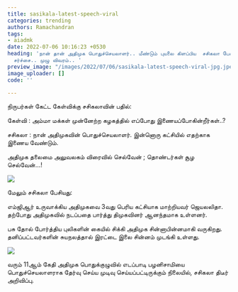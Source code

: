 ```yaml
---
title: sasikala-latest-speech-viral
categories: trending
authors: Ramachandran
tags:
- aiadmk
date: 2022-07-06 10:16:23 +0530
heading: 'நான் தான் அதிமுக பொதுச்செயலாளர்.. மீண்டும் புயலை கிளப்பிய  சசிகலா பேச்சு
  சர்ச்சை.. முழு விவரம்.. '
preview_image: "/images/2022/07/06/sasikala-latest-speech-viral-jpg.jpeg"
image_uploader: []
code: ''

---
```

நிருபர்கள் கேட்ட கேள்விக்கு சசிகலாவின் பதில்:

கேள்வி : அம்மா மக்கள் முன்னேற்ற கழகத்தில் எப்போது இணையப்போகின்றீர்கள்..?

சசிகலா : நான் அதிமுகவின் பொதுச்செயலாளர். இன்னொரு கட்சியில் எதற்காக இணைய வேண்டும்.

அதிமுக தலைமை அலுவலகம் விரைவில் செல்வேன் ; தொண்டர்கள் சூழ செல்வேன்...!

![](/images/2022/07/06/sasikala-admk-2-jpg.jpeg)  

மேலும் சசிகலா பேசியது:

எம்ஜிஆர் உருவாக்கிய அதிமுகவை 3வது பெரிய கட்சியாக மாற்றியவர் ஜெயலலிதா. தற்போது அதிமுகவில் நடப்பதை பார்த்து திமுகவினர் ஆனந்தமாக உள்ளனர்.

பசு தோல் போர்த்திய புலிகளின் கையில் சிக்கி அதிமுக சின்னாபின்னமாகி வருகிறது. தனிப்பட்டவர்களின் சுயநலத்தால் இரட்டை இலை சின்னம் முடங்கி உள்ளது.

![](/images/2022/07/06/sasikala-admk-1-jpg.jpeg)

வரும் 11ஆம் கேதி அதிமுக பொதுக்குழுவில் எடப்பாடி பழனிசாமியை பொதுச்செயலாளராக தேர்வு செய்ய முடிவு செய்யப்பட்டிருக்கும் நிலையில், சசிகலா திடீர் அறிவிப்பு.
